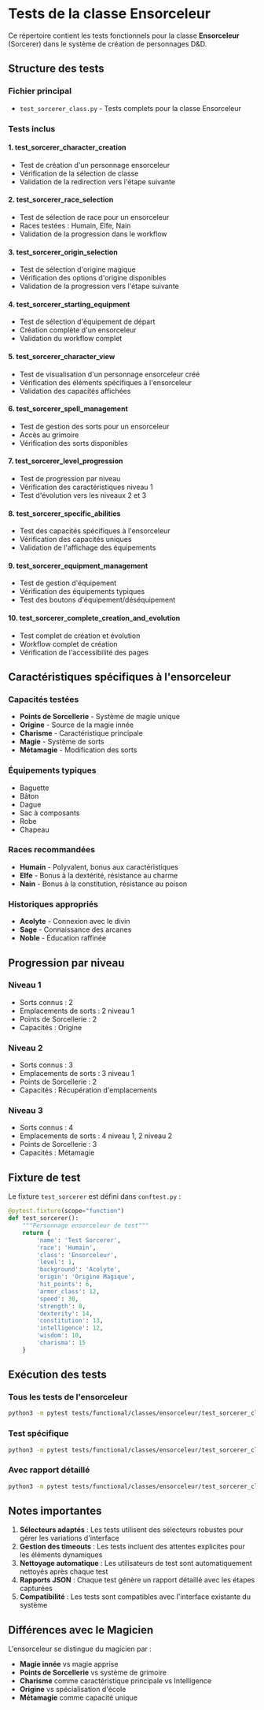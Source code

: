 # Tests de la classe Ensorceleur

Ce répertoire contient les tests fonctionnels pour la classe **Ensorceleur** (Sorcerer) dans le système de création de personnages D&D.

## Structure des tests

### Fichier principal
- `test_sorcerer_class.py` - Tests complets pour la classe Ensorceleur

### Tests inclus

#### 1. **test_sorcerer_character_creation**
- Test de création d'un personnage ensorceleur
- Vérification de la sélection de classe
- Validation de la redirection vers l'étape suivante

#### 2. **test_sorcerer_race_selection**
- Test de sélection de race pour un ensorceleur
- Races testées : Humain, Elfe, Nain
- Validation de la progression dans le workflow

#### 3. **test_sorcerer_origin_selection**
- Test de sélection d'origine magique
- Vérification des options d'origine disponibles
- Validation de la progression vers l'étape suivante

#### 4. **test_sorcerer_starting_equipment**
- Test de sélection d'équipement de départ
- Création complète d'un ensorceleur
- Validation du workflow complet

#### 5. **test_sorcerer_character_view**
- Test de visualisation d'un personnage ensorceleur créé
- Vérification des éléments spécifiques à l'ensorceleur
- Validation des capacités affichées

#### 6. **test_sorcerer_spell_management**
- Test de gestion des sorts pour un ensorceleur
- Accès au grimoire
- Vérification des sorts disponibles

#### 7. **test_sorcerer_level_progression**
- Test de progression par niveau
- Vérification des caractéristiques niveau 1
- Test d'évolution vers les niveaux 2 et 3

#### 8. **test_sorcerer_specific_abilities**
- Test des capacités spécifiques à l'ensorceleur
- Vérification des capacités uniques
- Validation de l'affichage des équipements

#### 9. **test_sorcerer_equipment_management**
- Test de gestion d'équipement
- Vérification des équipements typiques
- Test des boutons d'équipement/déséquipement

#### 10. **test_sorcerer_complete_creation_and_evolution**
- Test complet de création et évolution
- Workflow complet de création
- Vérification de l'accessibilité des pages

## Caractéristiques spécifiques à l'ensorceleur

### Capacités testées
- **Points de Sorcellerie** - Système de magie unique
- **Origine** - Source de la magie innée
- **Charisme** - Caractéristique principale
- **Magie** - Système de sorts
- **Métamagie** - Modification des sorts

### Équipements typiques
- Baguette
- Bâton
- Dague
- Sac à composants
- Robe
- Chapeau

### Races recommandées
- **Humain** - Polyvalent, bonus aux caractéristiques
- **Elfe** - Bonus à la dextérité, résistance au charme
- **Nain** - Bonus à la constitution, résistance au poison

### Historiques appropriés
- **Acolyte** - Connexion avec le divin
- **Sage** - Connaissance des arcanes
- **Noble** - Éducation raffinée

## Progression par niveau

### Niveau 1
- Sorts connus : 2
- Emplacements de sorts : 2 niveau 1
- Points de Sorcellerie : 2
- Capacités : Origine

### Niveau 2
- Sorts connus : 3
- Emplacements de sorts : 3 niveau 1
- Points de Sorcellerie : 2
- Capacités : Récupération d'emplacements

### Niveau 3
- Sorts connus : 4
- Emplacements de sorts : 4 niveau 1, 2 niveau 2
- Points de Sorcellerie : 3
- Capacités : Métamagie

## Fixture de test

Le fixture `test_sorcerer` est défini dans `conftest.py` :

```python
@pytest.fixture(scope="function")
def test_sorcerer():
    """Personnage ensorceleur de test"""
    return {
        'name': 'Test Sorcerer',
        'race': 'Humain',
        'class': 'Ensorceleur',
        'level': 1,
        'background': 'Acolyte',
        'origin': 'Origine Magique',
        'hit_points': 6,
        'armor_class': 12,
        'speed': 30,
        'strength': 8,
        'dexterity': 14,
        'constitution': 13,
        'intelligence': 12,
        'wisdom': 10,
        'charisma': 15
    }
```

## Exécution des tests

### Tous les tests de l'ensorceleur
```bash
python3 -m pytest tests/functional/classes/ensorceleur/test_sorcerer_class.py -v
```

### Test spécifique
```bash
python3 -m pytest tests/functional/classes/ensorceleur/test_sorcerer_class.py::TestSorcererClass::test_sorcerer_character_creation -v -s
```

### Avec rapport détaillé
```bash
python3 -m pytest tests/functional/classes/ensorceleur/test_sorcerer_class.py -v -s --tb=short
```

## Notes importantes

1. **Sélecteurs adaptés** : Les tests utilisent des sélecteurs robustes pour gérer les variations d'interface
2. **Gestion des timeouts** : Les tests incluent des attentes explicites pour les éléments dynamiques
3. **Nettoyage automatique** : Les utilisateurs de test sont automatiquement nettoyés après chaque test
4. **Rapports JSON** : Chaque test génère un rapport détaillé avec les étapes capturées
5. **Compatibilité** : Les tests sont compatibles avec l'interface existante du système

## Différences avec le Magicien

L'ensorceleur se distingue du magicien par :
- **Magie innée** vs magie apprise
- **Points de Sorcellerie** vs système de grimoire
- **Charisme** comme caractéristique principale vs Intelligence
- **Origine** vs spécialisation d'école
- **Métamagie** comme capacité unique
